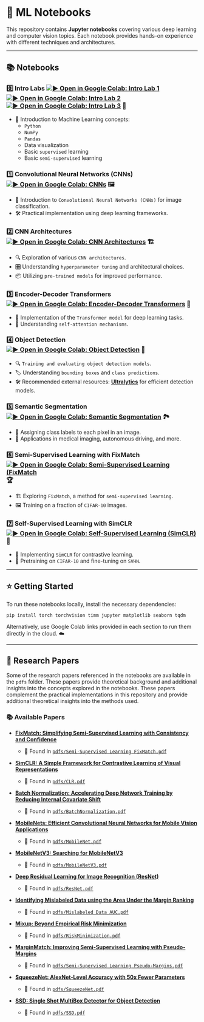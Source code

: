 # 🦾 ML Notebooks

This repository contains **Jupyter notebooks** covering various deep learning and computer vision topics. Each notebook provides hands-on experience with different techniques and architectures.

---

## 📚 Notebooks

### 0️⃣ Intro Labs [![▶️ Open in Google Colab: Intro Lab 1](https://colab.research.google.com/assets/colab-badge.svg)](https://colab.research.google.com/github/cosmaadrian/ml-environment/blob/master/EP_Plotting_I.ipynb) [![▶️ Open in Google Colab: Intro Lab 2](https://colab.research.google.com/assets/colab-badge.svg)](https://colab.research.google.com/github/cosmaadrian/ml-environment/blob/master/EP_Plotting_II.ipynb) [![▶️ Open in Google Colab: Intro Lab 3](https://colab.research.google.com/assets/colab-badge.svg)](https://colab.research.google.com/github/AndyCatruna/DSM/blob/main/Lab_01_Neural_Networks_in_PyTorch.ipynb) 🏁

- 🔰 Introduction to Machine Learning concepts:
  - `Python`
  - `NumPy`
  - `Pandas`
  - Data visualization
  - Basic `supervised` learning
  - Basic `semi-supervised` learning

### 1️⃣ Convolutional Neural Networks (CNNs) [![▶️ Open in Google Colab: CNNs](https://colab.research.google.com/assets/colab-badge.svg)](https://colab.research.google.com/github/AndyCatruna/DSM/blob/main/Lab_02_Convolutional_Neural_Networks.ipynb) 🖼️

- 📌 Introduction to `Convolutional Neural Networks (CNNs)` for image classification.  
- 🛠️ Practical implementation using deep learning frameworks.

### 2️⃣ CNN Architectures [![▶️ Open in Google Colab: CNN Architectures](https://colab.research.google.com/assets/colab-badge.svg)](https://colab.research.google.com/github/AndyCatruna/DSM/blob/main/Lab_03_CNN_Architectures.ipynb) 🏗️

- 🔍 Exploration of various `CNN architectures`.  
- 🎛️ Understanding `hyperparameter tuning` and architectural choices.  
- 📦 Utilizing `pre-trained models` for improved performance.

### 3️⃣ Encoder-Decoder Transformers [![▶️ Open in Google Colab: Encoder-Decoder Transformers](https://colab.research.google.com/assets/colab-badge.svg)](https://colab.research.google.com/github/AndyCatruna/DSM/blob/main/Lab_04_Transformer_Encoder.ipynb) 🤖

- 📖 Implementation of the `Transformer model` for deep learning tasks.  
- 🧠 Understanding `self-attention mechanisms`.

### 4️⃣ Object Detection [![▶️ Open in Google Colab: Object Detection](https://colab.research.google.com/assets/colab-badge.svg)](https://colab.research.google.com/github/AndyCatruna/DSM/blob/main/Lab_05b_Detection.ipynb) 🎯

- 🔍 `Training and evaluating object detection models`.  
- 🏷️ Understanding `bounding boxes` and `class predictions`.  
- 🛠️ Recommended external resources: **[Ultralytics](https://github.com/ultralytics/ultralytics)** for efficient detection models.

### 5️⃣ Semantic Segmentation [![▶️ Open in Google Colab: Semantic Segmentation](https://colab.research.google.com/assets/colab-badge.svg)](https://colab.research.google.com/github/AndyCatruna/DSM/blob/main/Lab_05a_Segmentation.ipynb) 🏞️

- 🎨 Assigning class labels to each pixel in an image.  
- 🚗 Applications in medical imaging, autonomous driving, and more.

### 6️⃣ Semi-Supervised Learning with FixMatch [![▶️ Open in Google Colab: Semi-Supervised Learning (FixMatch](https://colab.research.google.com/assets/colab-badge.svg)](https://colab.research.google.com/github/cosmaadrian/ml-environment/blob/master/DSM_Lab_FixMatch.ipynb) 🏆

- 🏗️ Exploring `FixMatch`, a method for `semi-supervised learning`.  
- 🖼️ Training on a fraction of `CIFAR-10` images.

### 7️⃣ Self-Supervised Learning with SimCLR [![▶️ Open in Google Colab: Self-Supervised Learning (SimCLR)](https://colab.research.google.com/assets/colab-badge.svg)](https://colab.research.google.com/github/cosmaadrian/ml-environment/blob/master/DSM_SimCLR.ipynb) 🧩

- 🔄 Implementing `SimCLR` for contrastive learning.  
- 📸 Pretraining on `CIFAR-10` and fine-tuning on `SVHN`.

---

## ⭐ Getting Started

To run these notebooks locally, install the necessary dependencies:

```bash
pip install torch torchvision timm jupyter matplotlib seaborn tqdm
```

Alternatively, use Google Colab links provided in each section to run them directly in the cloud. ☁️

---

## 📄 Research Papers

Some of the research papers referenced in the notebooks are available in the `pdfs` folder. These papers provide theoretical background and additional insights into the concepts explored in the notebooks. These papers complement the practical implementations in this repository and provide additional theoretical insights into the methods used.

### 📚 Available Papers

- **[FixMatch: Simplifying Semi-Supervised Learning with Consistency and Confidence](https://arxiv.org/abs/2001.07685)**  
  - 📄 Found in [`pdfs/Semi-Supervised Learning FixMatch.pdf`](pdfs/Semi-Supervised%20Learning%20FixMatch.pdf)

- **[SimCLR: A Simple Framework for Contrastive Learning of Visual Representations](https://arxiv.org/abs/2002.05709)**  
  - 📄 Found in [`pdfs/CLR.pdf`](pdfs/CLR.pdf)

- **[Batch Normalization: Accelerating Deep Network Training by Reducing Internal Covariate Shift](https://arxiv.org/abs/1502.03167)**  
  - 📄 Found in [`pdfs/BatchNormalization.pdf`](pdfs/BatchNormalization.pdf)

- **[MobileNets: Efficient Convolutional Neural Networks for Mobile Vision Applications](https://arxiv.org/abs/1704.04861)**  
  - 📄 Found in [`pdfs/MobileNet.pdf`](pdfs/MobileNet.pdf)

- **[MobileNetV3: Searching for MobileNetV3](https://arxiv.org/abs/1905.02244)**  
  - 📄 Found in [`pdfs/MobileNetV3.pdf`](pdfs/MobileNetV3.pdf)

- **[Deep Residual Learning for Image Recognition (ResNet)](https://arxiv.org/abs/1512.03385)**  
  - 📄 Found in [`pdfs/ResNet.pdf`](pdfs/ResNet.pdf)

- **[Identifying Mislabeled Data using the Area Under the Margin Ranking](https://arxiv.org/abs/2001.10528)**  
  - 📄 Found in [`pdfs/Mislabeled Data AUC.pdf`](pdfs/Mislabeled%20Data%20AUC.pdf)

- **[Mixup: Beyond Empirical Risk Minimization](https://arxiv.org/abs/1710.09412)**  
  - 📄 Found in [`pdfs/RiskMinimization.pdf`](pdfs/RiskMinimization.pdf)

- **[MarginMatch: Improving Semi-Supervised Learning with Pseudo-Margins](https://arxiv.org/abs/2308.09037)**  
  - 📄 Found in [`pdfs/Semi-Supervised Learning Pseudo-Margins.pdf`](pdfs/Semi-Supervised%20Learning%20Pseudo-Margins.pdf)

- **[SqueezeNet: AlexNet-Level Accuracy with 50x Fewer Parameters](https://arxiv.org/abs/1602.07360)**  
  - 📄 Found in [`pdfs/SqueezeNet.pdf`](pdfs/SqueezeNet.pdf)

- **[SSD: Single Shot MultiBox Detector for Object Detection](https://arxiv.org/abs/1512.02325)**  
  - 📄 Found in [`pdfs/SSD.pdf`](pdfs/SSD.pdf)
